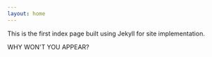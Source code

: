 ```yaml
---
layout: home
---
```


This is the first index page built using Jekyll for site implementation.

WHY WON'T YOU APPEAR?

